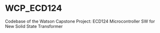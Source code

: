 # WCP_ECD124
Codebase of the Watson Capstone Project: ECD124 Microcontroller SW for New Solid State Transformer

